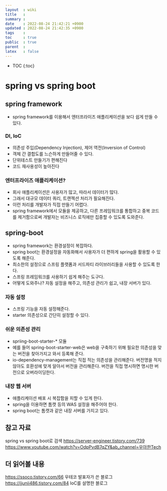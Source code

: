 ```yaml
---
layout  : wiki
title   : 
summary : 
date    : 2022-08-24 21:42:21 +0900
updated : 2022-08-24 21:42:35 +0900
tags    : 
toc     : true
public  : true
parent  : 
latex   : false
---
```

* TOC
{:toc}

# spring vs spring boot

## spring framework
- spring framework를 이용해서 엔터프라이즈 애플리케이션을 보다 쉽게 만들 수 있다.

### DI, IoC
- 의존성 주입(Dependency Injection), 제어 역전(Inversion of Control)
- 객체 간 결합도를 느슨하게 만들어줄 수 있다.
- 단위테스트 만들기가 편해진다
- 코드 재사용성이 높아진다

### 엔터프라이즈 애플리케이션?
- 회사 애플리케이션은 사용자가 많고, 따라서 데이터가 많다.
- 그래서 대규모 데이터 쿼리, 트랜젝션 처리가 필요해진다.
- 이런 처리를 개발자가 직접 만들기 어렵다.
- spring framework에서 모듈을 제공하고, 다른 프레임워크를 통합하고 중복 코드를 제거함으로써 개발자는 비즈니스 로직에만 집중할 수 있도록 도와준다.

## spring-boot
- spring framework는 환경설정이 복잡하다.
- spring boot는 환경설정을 자동화해서 사용자가 더 편하게 spring을 활용할 수 있도록 해준다.
- 최소한의 설정으로 스프링 플랫폼과 서드파티 라이브러리들을 사용할 수 있도록 한다.
- 스프링 프레임워크를 사용하기 쉽게 해주는 도구다.
- 어떻게 도와주나? 자동 설정을 해주고, 의존성 관리가 쉽고, 내장 서버가 있다.

### 자동 설정
- 스프링 기능을 자동 설정해준다.
- starter 의존성으로 간단히 설정할 수 있다.

### 쉬운 의존성 관리
- spriing-boot-starter-* 모듈
- 예를 들어 spring-boot-starter-web은 web을 구축하기 위해 필요한 의존성을 맞는 버전을 찾아가지고 와서 등록해 준다.
- io-dependency-management는 직접 적는 의존성을 관리해준다. 버전명을 적지 않아도 호환성에 맞게 알아서 버전을 관리해준다. 버전을 직접 명시하면 명시한 버전으로 오버라이딩한다.

### 내장 웹 서버
- 애플리케이션 배포 시 복잡함을 피할 수 있게 한다.
- spring을 이용하면 톰캣 등의 WAS 설정을 해주어야 한다.
- spring boot는 톰캣과 같은 내장 서버를 가지고 있다.

## 참고 자료
spring vs spring boot로 검색
https://server-engineer.tistory.com/739
https://www.youtube.com/watch?v=OdpPvdB7qZY&ab_channel=우아한Tech

## 더 읽어볼 내용
https://ssoco.tistory.com/66 우테코 발표자가 쓴 블로그
https://jjunii486.tistory.com/84 IoC를 설명한 블로그
